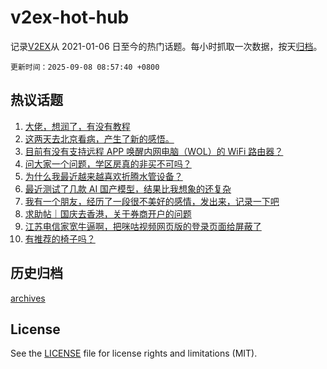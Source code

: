 # v2ex-hot-hub

 记录[V2EX](https://www.v2ex.com/)从 2021-01-06 日至今的热门话题。每小时抓取一次数据，按天[归档](archives)。

`更新时间：2025-09-08 08:57:40 +0800`

## 热议话题

1. [大佬，想润了，有没有教程](https://www.v2ex.com/t/1157609)
1. [这两天去北京看病，产生了新的感悟。](https://www.v2ex.com/t/1157582)
1. [目前有没有支持远程 APP 唤醒内网电脑（WOL）的 WiFi 路由器？](https://www.v2ex.com/t/1157637)
1. [问大家一个问题，学区房真的非买不可吗？](https://www.v2ex.com/t/1157658)
1. [为什么我最近越来越喜欢折腾水管设备？](https://www.v2ex.com/t/1157581)
1. [最近测试了几款 AI 国产模型，结果比我想象的还复杂](https://www.v2ex.com/t/1157569)
1. [我有一个朋友，经历了一段很不美好的感情，发出来，记录一下吧](https://www.v2ex.com/t/1157653)
1. [求助帖｜国庆去香港，关于券商开户的问题](https://www.v2ex.com/t/1157606)
1. [江苏电信家宽牛逼啊，把咪咕视频网页版的登录页面给屏蔽了](https://www.v2ex.com/t/1157579)
1. [有推荐的椅子吗？](https://www.v2ex.com/t/1157567)

## 历史归档

[archives](archives)

## License

See the [LICENSE](LICENSE) file for license rights and limitations (MIT).
